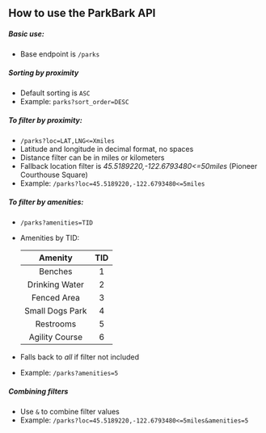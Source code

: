 ## How to use the ParkBark API

##### Basic use:
- Base endpoint is `/parks`

##### Sorting by proximity
- Default sorting is `ASC`
- Example: `parks?sort_order=DESC`

##### To filter by proximity:
- `/parks?loc=LAT,LNG<=Xmiles`
- Latitude and longitude in decimal format, no spaces
- Distance filter can be in miles or kilometers
- Fallback location filter is _45.5189220,-122.6793480<=50miles_ (Pioneer Courthouse Square)
- Example: `/parks?loc=45.5189220,-122.6793480<=5miles`

##### To filter by amenities:
- `/parks?amenities=TID`
- Amenities by TID:

   | Amenity         | TID            |
   | :-------------: | :-------------:|
   | Benches         |   1            |
   | Drinking Water  |   2            |
   | Fenced Area     |   3            |
   | Small Dogs Park |   4            |
   | Restrooms       |   5            |
   | Agility Course  |   6            |

- Falls back to _all_ if filter not included
- Example: `/parks?amenities=5`

##### Combining filters
- Use `&` to combine filter values
- Example: `/parks?loc=45.5189220,-122.6793480<=5miles&amenities=5`
